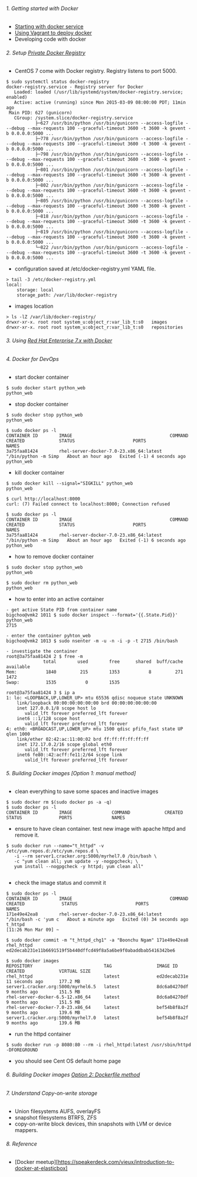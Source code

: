 ###### 1. Getting started with Docker
* [Starting with docker service](https://access.redhat.com/articles/881893)
* [Using Vagrant to deploy docker](https://github.com/boonchu/dockerlabs/tree/master/Vagrant)
* Developing code with docker

###### 2. Setup [Private Docker Registry](https://github.com/docker/docker-registry/blob/master/README.md)
* CentOS 7 come with Docker registry. Registry listens to port 5000.
```
$ sudo systemctl status docker-registry
docker-registry.service - Registry server for Docker
   Loaded: loaded (/usr/lib/systemd/system/docker-registry.service; enabled)
   Active: active (running) since Mon 2015-03-09 08:00:00 PDT; 11min ago
 Main PID: 627 (gunicorn)
   CGroup: /system.slice/docker-registry.service
           ├─627 /usr/bin/python /usr/bin/gunicorn --access-logfile - --debug --max-requests 100 --graceful-timeout 3600 -t 3600 -k gevent -b 0.0.0.0:5000 ...
           ├─778 /usr/bin/python /usr/bin/gunicorn --access-logfile - --debug --max-requests 100 --graceful-timeout 3600 -t 3600 -k gevent -b 0.0.0.0:5000 ...
           ├─798 /usr/bin/python /usr/bin/gunicorn --access-logfile - --debug --max-requests 100 --graceful-timeout 3600 -t 3600 -k gevent -b 0.0.0.0:5000 ...
           ├─801 /usr/bin/python /usr/bin/gunicorn --access-logfile - --debug --max-requests 100 --graceful-timeout 3600 -t 3600 -k gevent -b 0.0.0.0:5000 ...
           ├─802 /usr/bin/python /usr/bin/gunicorn --access-logfile - --debug --max-requests 100 --graceful-timeout 3600 -t 3600 -k gevent -b 0.0.0.0:5000 ...
           ├─805 /usr/bin/python /usr/bin/gunicorn --access-logfile - --debug --max-requests 100 --graceful-timeout 3600 -t 3600 -k gevent -b 0.0.0.0:5000 ...
           ├─818 /usr/bin/python /usr/bin/gunicorn --access-logfile - --debug --max-requests 100 --graceful-timeout 3600 -t 3600 -k gevent -b 0.0.0.0:5000 ...
           ├─819 /usr/bin/python /usr/bin/gunicorn --access-logfile - --debug --max-requests 100 --graceful-timeout 3600 -t 3600 -k gevent -b 0.0.0.0:5000 ...
           └─822 /usr/bin/python /usr/bin/gunicorn --access-logfile - --debug --max-requests 100 --graceful-timeout 3600 -t 3600 -k gevent -b 0.0.0.0:5000 ...
```
* configuration saved at /etc/docker-registry.yml YAML file.
```
> tail -3 /etc/docker-registry.yml
local:
    storage: local
    storage_path: /var/lib/docker-registry
```
* images location 
```
> ls -lZ /var/lib/docker-registry/
drwxr-xr-x. root root system_u:object_r:var_lib_t:s0   images
drwxr-xr-x. root root system_u:object_r:var_lib_t:s0   repositories
```
###### 3. Using [Red Hat Enterprise 7.x with Docker](https://github.com/boonchu/dockerlabs/blob/master/RHEL7-docker.md)
###### 4. Docker for DevOps
* start docker container
```
$ sudo docker start python_web
python_web
```
* stop docker container
```
$ sudo docker stop python_web
python_web

$ sudo docker ps -l
CONTAINER ID        IMAGE                                     COMMAND                CREATED             STATUS                      PORTS               NAMES
3a75faa81424        rhel-server-docker-7.0-23.x86_64:latest   "/bin/python -m Simp   About an hour ago   Exited (-1) 4 seconds ago                       python_web
```
* kill docker container
```
$ sudo docker kill --signal="SIGKILL" python_web
python_web

$ curl http://localhost:8000
curl: (7) Failed connect to localhost:8000; Connection refused

$ sudo docker ps -l
CONTAINER ID        IMAGE                                     COMMAND                CREATED             STATUS                      PORTS               NAMES
3a75faa81424        rhel-server-docker-7.0-23.x86_64:latest   "/bin/python -m Simp   About an hour ago   Exited (-1) 6 seconds ago                       python_web
```
* how to remove docker container
```
$ sudo docker stop python_web
python_web

$ sudo docker rm python_web
python_web
```
* how to enter into an active container
```
- get active State PID from container name 
bigchoo@vmk2 1011 $ sudo docker inspect --format='{{.State.Pid}}' python_web
2715

- enter the container pyhton_web
bigchoo@vmk2 1013 $ sudo nsenter -m -u -n -i -p -t 2715 /bin/bash

- investigate the container
root@3a75faa81424 2 $ free -m
              total        used        free      shared  buff/cache   available
Mem:           1840         215        1353           8         271        1472
Swap:          1535           0        1535

root@3a75faa81424 3 $ ip a
1: lo: <LOOPBACK,UP,LOWER_UP> mtu 65536 qdisc noqueue state UNKNOWN
    link/loopback 00:00:00:00:00:00 brd 00:00:00:00:00:00
    inet 127.0.0.1/8 scope host lo
       valid_lft forever preferred_lft forever
    inet6 ::1/128 scope host
       valid_lft forever preferred_lft forever
4: eth0: <BROADCAST,UP,LOWER_UP> mtu 1500 qdisc pfifo_fast state UP qlen 1000
    link/ether 02:42:ac:11:00:02 brd ff:ff:ff:ff:ff:ff
    inet 172.17.0.2/16 scope global eth0
       valid_lft forever preferred_lft forever
    inet6 fe80::42:acff:fe11:2/64 scope link
       valid_lft forever preferred_lft forever
```
###### 5. Building Docker images [Option 1: manual method]
* clean everything to save some spaces and inactive images
```
$ sudo docker rm $(sudo docker ps -a -q)
$ sudo docker ps -l
CONTAINER ID        IMAGE               COMMAND             CREATED             STATUS              PORTS               NAMES
```
* ensure to have clean container. test new image with apache httpd and remove it.
```
$ sudo docker run --name="t_httpd" -v /etc/yum.repos.d:/etc/yum.repos.d \
   -i --rm server1.cracker.org:5000/myrhel7.0 /bin/bash \
   -c "yum clean all; yum update -y -nogpgcheck; \
   yum install --nogpgcheck -y httpd; yum clean all"
   
```
* check the image status and commit it
```
$ sudo docker ps -l
CONTAINER ID        IMAGE                                     COMMAND                CREATED              STATUS                      PORTS               NAMES
171e49e42ea8        rhel-server-docker-7.0-23.x86_64:latest   "/bin/bash -c 'yum c   About a minute ago   Exited (0) 34 seconds ago                       t_httpd
[11:26 Mon Mar 09] ~

$ sudo docker commit -m "t_httpd_chg1" -a "Boonchu Ngam" 171e49e42ea8 rhel_httpd
ed2decab231e11b6691519f5b440dffcd49f8a5a6be9f0abaddbab5416342be6

$ sudo docker images
REPOSITORY                           TAG                 IMAGE ID            CREATED             VIRTUAL SIZE
rhel_httpd                           latest              ed2decab231e        11 seconds ago      177.2 MB
server1.cracker.org:5000/myrhel6.5   latest              8dc6a04270df        9 months ago        151.5 MB
rhel-server-docker-6.5-12.x86_64     latest              8dc6a04270df        9 months ago        151.5 MB
rhel-server-docker-7.0-23.x86_64     latest              bef54b8f8a2f        9 months ago        139.6 MB
server1.cracker.org:5000/myrhel7.0   latest              bef54b8f8a2f        9 months ago        139.6 MB
```
* run the httpd container
```
$ sudo docker run -p 8080:80 --rm -i rhel_httpd:latest /usr/sbin/httpd -DFOREGROUND
```
* you should see Cent OS default home page

###### 6. Building Docker images [Option 2: Dockerfile method](https://github.com/boonchu/dockerlabs/tree/master/httpd)
###### 7. Understand Copy-on-write storage
* Union filesystems AUFS, overlayFS
* snapshot filesystems BTRFS, ZFS
* copy-on-write block devices, thin snapshots with LVM or device mappers.
###### 8. Reference
* [Docker meetup][https://speakerdeck.com/vieux/introduction-to-docker-at-elasticbox]
